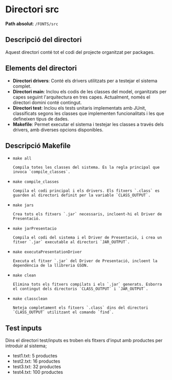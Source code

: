 
# Directori src

**Path absolut**: `/FONTS/src`

## Descripció del directori
Aquest directori conté tot el codi del projecte organitzat per packages.

## Elements del directori

- **Directori drivers**: Conté els drivers utilitzats per a testejar el sistema complet.
- **Directori main**: Inclou els codis de les classes del model, organitzats per capes seguint l'arquitectura en tres capes. Actualment, només el directori domini conté contingut.
- **Directori test**: Inclou els tests unitaris implementats amb JUnit, classificats segons les classes que implementen funcionalitats i les que defineixen tipus de dades.
- **Makefile**: Permet executar el sistema i testejar les classes a través dels drivers, amb diverses opcions disponibles.

## Descripció Makefile

- `make all`

      Compila totes les classes del sistema. És la regla principal que invoca `compile_classes`.

- `make compile_classes`

      Compila el codi principal i els drivers. Els fitxers `.class` es guarden al directori definit per la variable `CLASS_OUTPUT`.

- `make jars`

      Crea tots els fitxers `.jar` necessaris, incloent-hi el Driver de Presentació.

- `make jarPresentacio`

      Compila el codi del sistema i el Driver de Presentació, i crea un fitxer `.jar` executable al directori `JAR_OUTPUT`.

- `make executaPresentationDriver`

      Executa el fitxer `.jar` del Driver de Presentació, incloent la dependència de la llibreria GSON.

- `make clean`

      Elimina tots els fitxers compilats i els `.jar` generats. Esborra el contingut dels directoris `CLASS_OUTPUT` i `JAR_OUTPUT`.

- `make classclean`

      Neteja completament els fitxers `.class` dins del directori `CLASS_OUTPUT` utilitzant el comando `find`.

## Test inputs
Dins el directori test/inputs es troben els fitxers d'input amb productes per introduir al sistema;

- test1.txt: 5 productes
- test2.txt: 16 productes
- test3.txt: 32 productes
- test4.txt: 100 productes


